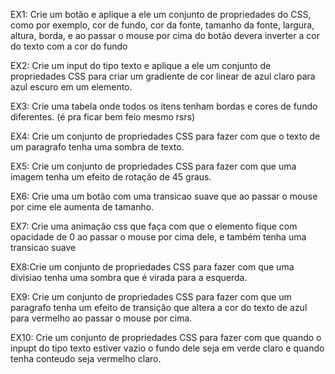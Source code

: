 EX1: Crie um botão e aplique a ele um conjunto de propriedades do CSS, como por exemplo, cor de fundo, cor da fonte, tamanho da fonte, largura, altura, borda, e ao passar o mouse por cima do botão devera inverter a cor do texto com a cor do fundo

EX2: Crie um input do tipo texto e aplique a ele um conjunto de propriedades CSS para criar um gradiente de cor linear de azul claro para azul escuro em um elemento.

EX3: Crie uma tabela onde todos os itens tenham bordas e cores de fundo diferentes. (é pra ficar bem feio mesmo rsrs)

EX4: Crie um conjunto de propriedades CSS para fazer com que o texto de um paragrafo tenha uma sombra de texto.

EX5: Crie um conjunto de propriedades CSS para fazer com que uma imagem tenha um efeito de rotação de 45 graus.

EX6: Crie uma um botão com uma transicao suave que ao passar o mouse por cime ele aumenta de tamanho.

EX7: Crie uma animação css que faça com que o elemento fique com opacidade de 0 ao passar o mouse por cima dele, e também tenha uma transicao suave

EX8:Crie um conjunto de propriedades CSS para fazer com que uma divisiao tenha uma sombra que é virada para a esquerda.

EX9: Crie um conjunto de propriedades CSS para fazer com que um paragrafo tenha um efeito de transição que altera a cor do texto de azul para vermelho ao passar o mouse por cima.

EX10: Crie um conjunto de propriedades CSS para fazer com que quando o inpupt do tipo texto estiver vazio o fundo dele seja em verde claro
e quando tenha conteudo seja vermelho claro.
